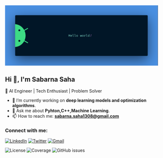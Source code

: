 
![Banner](https://github.com/Sabarna07-tech/Sabarna07-tech/blob/main/Screenshot%202024-11-18%20020527.png)




## Hi 👋, I'm Sabarna Saha  

🚀 AI Engineer | Tech Enthusiast | Problem Solver  

- 🌱 I’m currently working on **deep learning models and optimization algorithms**.  
- 🔭 Ask me about **Pyhton,C++,Machine Learning**.  
- 📫 How to reach me: **sabarna.saha1308@gmail.com**  


### Connect with me:
[![LinkedIn](https://img.shields.io/badge/LinkedIn-blue?style=flat-square&logo=linkedin)](https://www.linkedin.com/in/sabarnasaha/)
[![Twitter](https://img.shields.io/badge/Twitter-1DA1F2?style=flat-square&logo=twitter&logoColor=white)](https://x.com/_sabarna_sh)
[![Gmail](https://img.shields.io/badge/Gmail-D14836?style=flat-square&logo=gmail&logoColor=white)](mailto:sabarna.saha1308@gmail.com)


![License](https://img.shields.io/github/license/Sabarna07-tech/Sabarna07-tech)
![Coverage](https://img.shields.io/coveralls/github/Sabarna07-tech/Sabarna07-tech)
![GitHub issues](https://img.shields.io/github/issues/Sabarna07-tech/Sabarna07-tech)
